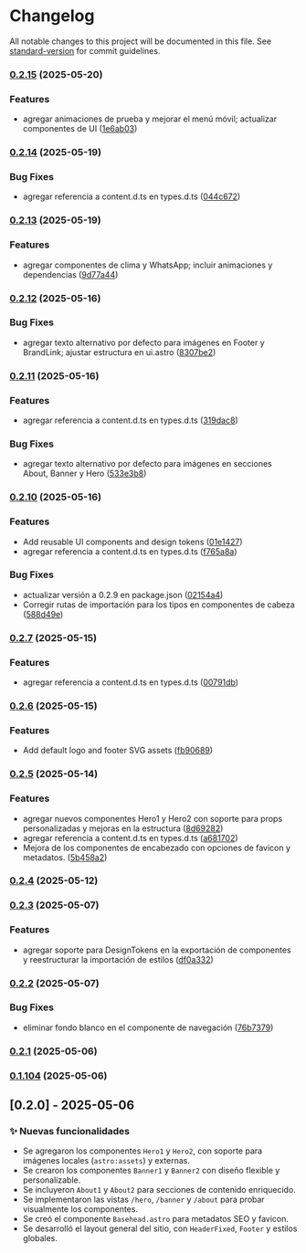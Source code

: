 # Changelog

All notable changes to this project will be documented in this file. See [standard-version](https://github.com/conventional-changelog/standard-version) for commit guidelines.

### [0.2.15](https://github.com/Forever-twenty-nine/astro-ui-lib/compare/v0.2.14...v0.2.15) (2025-05-20)


### Features

* agregar animaciones de prueba y mejorar el menú móvil; actualizar componentes de UI ([1e6ab03](https://github.com/Forever-twenty-nine/astro-ui-lib/commit/1e6ab03a6bab80ccf0c4b6a27dec96548446a0ae))

### [0.2.14](https://github.com/Forever-twenty-nine/astro-ui-lib/compare/v0.2.13...v0.2.14) (2025-05-19)


### Bug Fixes

* agregar referencia a content.d.ts en types.d.ts ([044c672](https://github.com/Forever-twenty-nine/astro-ui-lib/commit/044c67225d160c12c86080ba0f5fe8a3d96ec120))

### [0.2.13](https://github.com/Forever-twenty-nine/astro-ui-lib/compare/v0.2.12...v0.2.13) (2025-05-19)


### Features

* agregar componentes de clima y WhatsApp; incluir animaciones y dependencias ([9d77a44](https://github.com/Forever-twenty-nine/astro-ui-lib/commit/9d77a44e1b99bdfeeeb04bebaf35cb83dbea4d85))

### [0.2.12](https://github.com/Forever-twenty-nine/astro-ui-lib/compare/v0.2.11...v0.2.12) (2025-05-16)


### Bug Fixes

* agregar texto alternativo por defecto para imágenes en Footer y BrandLink; ajustar estructura en ui.astro ([8307be2](https://github.com/Forever-twenty-nine/astro-ui-lib/commit/8307be2898bbe8fb7bbbdb96e213a1f007103cb2))

### [0.2.11](https://github.com/Forever-twenty-nine/astro-ui-lib/compare/v0.2.10...v0.2.11) (2025-05-16)


### Features

* agregar referencia a content.d.ts en types.d.ts ([319dac8](https://github.com/Forever-twenty-nine/astro-ui-lib/commit/319dac865bacc29131361395e6798ccb046d8fa1))


### Bug Fixes

* agregar texto alternativo por defecto para imágenes en secciones About, Banner y Hero ([533e3b8](https://github.com/Forever-twenty-nine/astro-ui-lib/commit/533e3b800d4fdd9eb94d9647763c3727d64adb01))

### [0.2.10](https://github.com/Forever-twenty-nine/astro-ui-lib/compare/v0.2.7...v0.2.10) (2025-05-16)


### Features

* Add reusable UI components and design tokens ([01e1427](https://github.com/Forever-twenty-nine/astro-ui-lib/commit/01e142767ec7d8aca7089f9cf30de826abd8064e))
* agregar referencia a content.d.ts en types.d.ts ([f765a8a](https://github.com/Forever-twenty-nine/astro-ui-lib/commit/f765a8a5dc53a782d0a29f7ce67eed113b9fc82f))


### Bug Fixes

* actualizar versión a 0.2.9 en package.json ([02154a4](https://github.com/Forever-twenty-nine/astro-ui-lib/commit/02154a4e8df03dbeb057d2f86bc22c0a3621fdb7))
* Corregir rutas de importación para los tipos en componentes de cabeza ([588d49e](https://github.com/Forever-twenty-nine/astro-ui-lib/commit/588d49e74762439edc828a17e0668c12d561a157))

### [0.2.7](https://github.com/Forever-twenty-nine/astro-ui-lib/compare/v0.2.6...v0.2.7) (2025-05-15)


### Features

* agregar referencia a content.d.ts en types.d.ts ([00791db](https://github.com/Forever-twenty-nine/astro-ui-lib/commit/00791db6575c7b4155f2c9b988391507f3d42065))

### [0.2.6](https://github.com/Forever-twenty-nine/astro-ui-lib/compare/v0.2.5...v0.2.6) (2025-05-15)


### Features

* Add default logo and footer SVG assets ([fb90689](https://github.com/Forever-twenty-nine/astro-ui-lib/commit/fb9068921d478775655458084f46aafdb983c1ad))

### [0.2.5](https://github.com/Forever-twenty-nine/astro-ui-lib/compare/v0.2.4...v0.2.5) (2025-05-14)


### Features

* agregar nuevos componentes Hero1 y Hero2 con soporte para props personalizadas y mejoras en la estructura ([8d69282](https://github.com/Forever-twenty-nine/astro-ui-lib/commit/8d692827bae784acc5cd2d226f1865d778b48b31))
* agregar referencia a content.d.ts en types.d.ts ([a681702](https://github.com/Forever-twenty-nine/astro-ui-lib/commit/a681702355ad77ffed697591a69031add2acc0d1))
* Mejora de los componentes de encabezado con opciones de favicon y metadatos. ([5b458a2](https://github.com/Forever-twenty-nine/astro-ui-lib/commit/5b458a29c20b8a0e0b6056dc0ad67e4379d916ea))

### [0.2.4](https://github.com/Forever-twenty-nine/astro-ui-lib/compare/v0.2.3...v0.2.4) (2025-05-12)

### [0.2.3](https://github.com/Forever-twenty-nine/astro-ui-lib/compare/v0.2.2...v0.2.3) (2025-05-07)


### Features

* agregar soporte para DesignTokens en la exportación de componentes y reestructurar la importación de estilos ([df0a332](https://github.com/Forever-twenty-nine/astro-ui-lib/commit/df0a332ec7e829f6a138ea9072a4e39c6a70ed17))

### [0.2.2](https://github.com/Forever-twenty-nine/astro-ui-lib/compare/v0.2.1...v0.2.2) (2025-05-07)


### Bug Fixes

* eliminar fondo blanco en el componente de navegación ([76b7379](https://github.com/Forever-twenty-nine/astro-ui-lib/commit/76b73797fb7bc0a9a35bd9fa468438ae4aca6ac9))

### [0.2.1](https://github.com/Forever-twenty-nine/astro-ui-lib/compare/v0.1.104...v0.2.1) (2025-05-06)

### [0.1.104](https://github.com/Forever-twenty-nine/astro-ui-lib/compare/v0.2.0...v0.1.104) (2025-05-06)

## [0.2.0] - 2025-05-06

### ✨ Nuevas funcionalidades

- Se agregaron los componentes `Hero1` y `Hero2`, con soporte para imágenes locales (`astro:assets`) y externas.
- Se crearon los componentes `Banner1` y `Banner2` con diseño flexible y personalizable.
- Se incluyeron `About1` y `About2` para secciones de contenido enriquecido.
- Se implementaron las vistas `/hero`, `/banner` y `/about` para probar visualmente los componentes.
- Se creó el componente `Basehead.astro` para metadatos SEO y favicon.
- Se desarrolló el layout general del sitio, con `HeaderFixed`, `Footer` y estilos globales.

